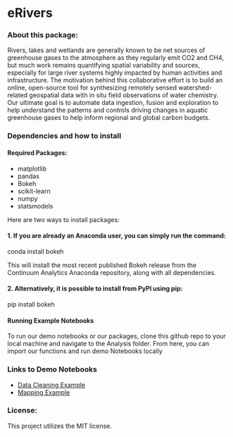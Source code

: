 # eRivers

### About this package:
Rivers, lakes and wetlands are generally known to be net sources of greenhouse gases to the atmosphere as they regularly emit CO2 and CH4, but much work remains quantifying spatial variability and sources, especially for large river systems highly impacted by human activities and infrastructure. The motivation behind this collaborative effort is to build an online, open-source tool for synthesizing remotely sensed watershed-related geospatial data with in situ field observations of water chemistry. Our ultimate goal is to automate data ingestion, fusion and exploration to help understand the patterns and controls driving changes in aquatic greenhouse gases to help inform regional and global carbon budgets.


### Dependencies and how to install
#### Required Packages:
* matplotlib
* pandas
* Bokeh
* scikit-learn
* numpy
* statsmodels

Here are two ways to install packages:

#### 1. If you are already an Anaconda user, you can simply run the command:

conda install bokeh

This will install the most recent published Bokeh release from the Continuum Analytics Anaconda repository, along with all dependencies.

#### 2. Alternatively, it is possible to install from PyPI using pip:

pip install bokeh

#### Running Example Notebooks

To run our demo notebooks or our packages, clone this github repo to your local machine and navigate to the Analysis folder.  From here, you can import our functions and run demo Notebooks locally


### Links to Demo Notebooks
 * [Data Cleaning Example](/Analysis/eRiversExample.ipynb/)
 * [Mapping Example](/Analysis/maps/ee_mapping.ipynb/)

### License:
This project utilizes the MIT license.

